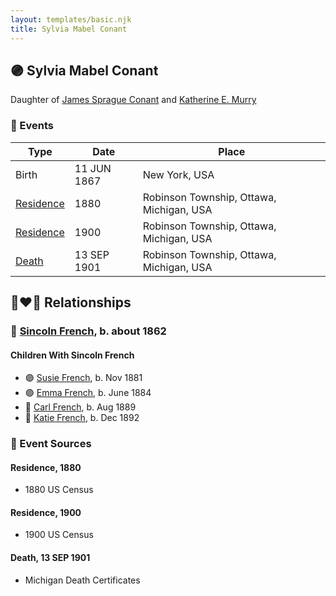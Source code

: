 ```yaml
---
layout: templates/basic.njk
title: Sylvia Mabel Conant
---
```

## 🟣 Sylvia Mabel Conant

Daughter of [James Sprague Conant](/people/6/62404416) and [Katherine E. Murry](/people/2/25746290)

### 📆 Events

Type | Date | Place
------ | ------ | ------
Birth | 11 JUN 1867 | New York, USA
[Residence](#event-2b052554-36d6-43ce-a9b3-c9bf967385d5) | 1880 | Robinson Township, Ottawa, Michigan, USA
[Residence](#event-fa365043-9972-4a35-93f5-90e6d5f1d544) | 1900 | Robinson Township, Ottawa, Michigan, USA
[Death](#event-f3f75a81-8283-4bca-9dfa-845662883c98) | 13 SEP 1901 | Robinson Township, Ottawa, Michigan, USA

## 👩‍❤️‍👨 Relationships

### 🔵 [Sincoln French](/people/6/69338120), b. about 1862

#### Children With Sincoln French
* 🟣 [Susie French](/people/1/14699520), b. Nov 1881
* 🟣 [Emma French](/people/4/42805740), b. June 1884
* 🔵 [Carl French](/people/5/56637000), b. Aug 1889
* 🔵 [Katie French](/people/2/2635370), b. Dec 1892
### 📰 Event Sources

#### <a id="event-2b052554-36d6-43ce-a9b3-c9bf967385d5"></a> Residence, 1880
* 1880 US Census

#### <a id="event-fa365043-9972-4a35-93f5-90e6d5f1d544"></a> Residence, 1900
* 1900 US Census

#### <a id="event-f3f75a81-8283-4bca-9dfa-845662883c98"></a> Death, 13 SEP 1901
* Michigan Death Certificates

